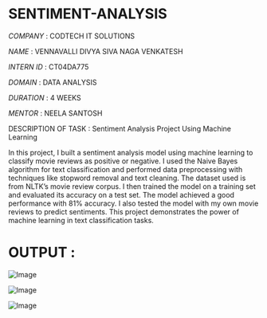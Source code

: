 # SENTIMENT-ANALYSIS

*COMPANY* : CODTECH IT SOLUTIONS

*NAME* : VENNAVALLI DIVYA SIVA NAGA VENKATESH

*INTERN ID* : CT04DA775

*DOMAIN* : DATA ANALYSIS

*DURATION* : 4 WEEKS

*MENTOR* : NEELA SANTOSH

DESCRIPTION OF TASK : Sentiment Analysis Project Using Machine Learning

In this project, I built a sentiment analysis model using machine learning to classify movie reviews as positive or negative. I used the Naive Bayes algorithm for text classification and performed data preprocessing with techniques like stopword removal and text cleaning. The dataset used is from NLTK’s movie review corpus. I then trained the model on a training set and evaluated its accuracy on a test set. The model achieved a good performance with 81% accuracy. I also tested the model with my own movie reviews to predict sentiments. This project demonstrates the power of machine learning in text classification tasks.
# OUTPUT :

![Image](https://github.com/user-attachments/assets/e61a5d7e-5aa4-4e1a-9664-7ee447be9cff)

![Image](https://github.com/user-attachments/assets/9964967d-e84a-46dd-972a-13a9bd8df609)

![Image](https://github.com/user-attachments/assets/baabecca-b02e-47ca-a54a-1f33db2842bd)
